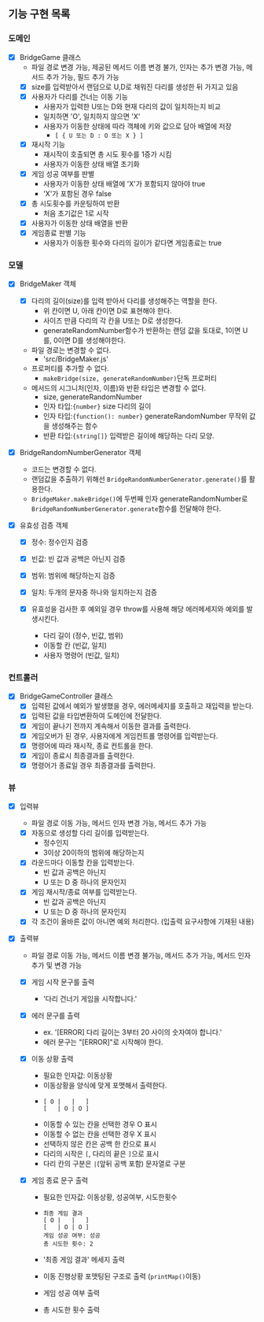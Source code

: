 ## 기능 구현 목록

### 도메인

- [x] BridgeGame 클래스
  - 파일 경로 변경 가능, 제공된 메서드 이름 변경 불가, 인자는 추가 변경 가능, 메서드 추가 가능, 필드 추가 가능
  - [x] size를 입력받아서 랜덤으로 U,D로 채워진 다리를 생성한 뒤 가지고 있음
  - [x] 사용자가 다리를 건너는 이동 기능
    - 사용자가 입력한 U또는 D와 현재 다리의 값이 일치하는지 비교
    - 일치하면 'O', 일치하지 않으면 'X'
    - 사용자가 이동한 상태에 따라 객체에 키와 값으로 담아 배열에 저장
      - `[ { U 또는 D : O 또는 X } ]`
  - [x] 재시작 기능
    - 재시작이 호출되면 총 시도 횟수를 1증가 시킴
    - 사용자가 이동한 상태 배열 초기화
  - [x] 게임 성공 여부를 판별
    - 사용자가 이동한 상태 배열에 'X'가 포함되지 않아야 true
    - 'X'가 포함된 경우 false
  - [x] 총 시도횟수를 카운팅하여 반환
    - 처음 초기값은 1로 시작
  - [x] 사용자가 이동한 상태 배열을 반환
  - [x] 게임종료 판별 기능
    - 사용자가 이동한 횟수와 다리의 길이가 같다면 게임종료는 true

### 모델

- [x] BridgeMaker 객체

  - [x] 다리의 길이(size)를 입력 받아서 다리를 생성해주는 역할을 한다.
    - 위 칸이면 U, 아래 칸이면 D로 표현해야 한다.
    - 사이즈 만큼 다리의 각 칸을 U또는 D로 생성한다.
    - generateRandomNumber함수가 반환하는 랜덤 값을 토대로, 1이면 U를, 0이면 D를 생성해야한다.
  - 파일 경로는 변경할 수 없다.
    - 'src/BridgeMaker.js'
  - 프로퍼티를 추가할 수 없다.
    - `makeBridge(size, generateRandomNumber)`단독 프로퍼티
  - 메서드의 시그니처(인자, 이름)와 반환 타입은 변경할 수 없다.
    - size, generateRandomNumber
    - 인자 타입:`{number}` size 다리의 길이
    - 인자 타입:`{function(): number}` generateRandomNumber 무작위 값을 생성해주는 함수
    - 반환 타입:`{string[]}` 입력받은 길이에 해당하는 다리 모양.

- [x] BridgeRandomNumberGenerator 객체

  - 코드는 변경할 수 없다.
  - 랜덤값을 추출하기 위해선 `BridgeRandomNumberGenerator.generate()`를 활용한다.
  - `BridgeMaker.makeBridge()`에 두번째 인자 generateRandomNumber로 `BridgeRandomNumberGenerator.generate`함수를 전달해야 한다.

- [x] 유효성 검증 객체

  - [x] 정수: 정수인지 검증
  - [x] 빈값: 빈 값과 공백은 아닌지 검증
  - [x] 범위: 범위에 해당하는지 검증
  - [x] 일치: 두개의 문자중 하나와 일치하는지 검증

  - [x] 유효성을 검사한 후 예외일 경우 throw를 사용해 해당 에러메세지와 예외를 발생시킨다.
    - 다리 길이 (정수, 빈값, 범위)
    - 이동할 칸 (빈값, 일치)
    - 사용자 명령어 (빈값, 일치)

### 컨트롤러

- [x] BridgeGameController 클래스
  - [x] 입력된 값에서 예외가 발생했을 경우, 에러메세지를 호출하고 재입력을 받는다.
  - [x] 입력된 값을 타입변환하여 도메인에 전달한다.
  - [x] 게임이 끝나기 전까지 계속해서 이동한 결과를 출력한다.
  - [x] 게임오버가 된 경우, 사용자에게 게임컨트롤 명령어를 입력받는다.
  - [x] 명령어에 따라 재시작, 종료 컨트롤을 한다.
  - [x] 게임이 종료시 최종결과를 출력한다.
  - [x] 명령어가 종료일 경우 최종결과를 출력한다.

### 뷰

- [x] 입력뷰

  - 파일 경로 이동 가능, 메서드 인자 변경 가능, 메서드 추가 가능
  - [x] 자동으로 생성할 다리 길이를 입력받는다.
    - 정수인지
    - 3이상 20이하의 범위에 해당하는지
  - [x] 라운드마다 이동할 칸을 입력받는다.
    - 빈 값과 공백은 아닌지
    - U 또는 D 중 하나의 문자인지
  - [x] 게임 재시작/종료 여부를 입력받는다.
    - 빈 값과 공백은 아닌지
    - U 또는 D 중 하나의 문자인지
  - [x] 각 조건이 올바른 값이 아니면 예외 처리한다. (입출력 요구사항에 기재된 내용)

- [x] 출력뷰

  - 파일 경로 이동 가능, 메서드 이름 변경 불가능, 메서드 추가 가능, 메서드 인자 추가 및 변경 가능
  - [x] 게임 시작 문구를 출력
    - '다리 건너기 게임을 시작합니다.'
  - [x] 에러 문구를 출력

    - ex. '[ERROR] 다리 길이는 3부터 20 사이의 숫자여야 합니다.'
    - 에러 문구는 "[ERROR]"로 시작해야 한다.

  - [x] 이동 상황 출력

    - 필요한 인자값: 이동상황
    - 이동상황을 양식에 맞게 포맷해서 출력한다.
    - ```
      [ O |   |   ]
      [   | O | O ]
      ```
    - 이동할 수 있는 칸을 선택한 경우 O 표시
    - 이동할 수 없는 칸을 선택한 경우 X 표시
    - 선택하지 않은 칸은 공백 한 칸으로 표시
    - 다리의 시작은 `[`, 다리의 끝은 `]`으로 표시
    - 다리 칸의 구분은 `|`(앞뒤 공백 포함) 문자열로 구분

  - [x] 게임 종료 문구 출력

    - 필요한 인자값: 이동상황, 성공여부, 시도한횟수

    - ```
      최종 게임 결과
      [ O |   |   ]
      [   | O | O ]
      게임 성공 여부: 성공
      총 시도한 횟수: 2
      ```

    - '최종 게임 결과' 메세지 출력
    - 이동 진행상황 포맷팅된 구조로 출력 (`printMap()`이동)
    - 게임 성공 여부 출력
    - 총 시도한 횟수 출력

